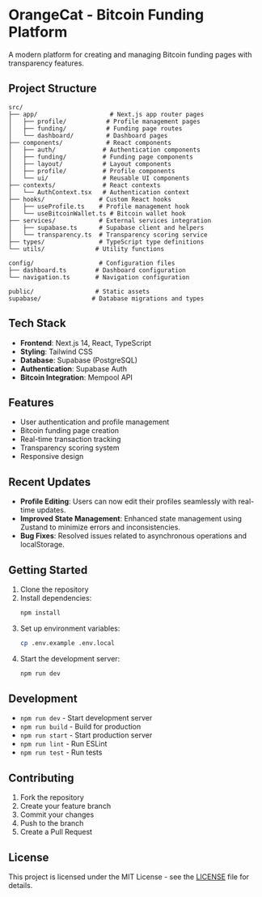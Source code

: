 # OrangeCat - Bitcoin Funding Platform

A modern platform for creating and managing Bitcoin funding pages with transparency features.

## Project Structure

```
src/
├── app/                    # Next.js app router pages
│   ├── profile/           # Profile management pages
│   ├── funding/           # Funding page routes
│   └── dashboard/         # Dashboard pages
├── components/            # React components
│   ├── auth/             # Authentication components
│   ├── funding/          # Funding page components
│   ├── layout/           # Layout components
│   ├── profile/          # Profile components
│   └── ui/               # Reusable UI components
├── contexts/             # React contexts
│   └── AuthContext.tsx   # Authentication context
├── hooks/               # Custom React hooks
│   ├── useProfile.ts    # Profile management hook
│   └── useBitcoinWallet.ts # Bitcoin wallet hook
├── services/            # External services integration
│   ├── supabase.ts      # Supabase client and helpers
│   └── transparency.ts  # Transparency scoring service
├── types/               # TypeScript type definitions
└── utils/              # Utility functions

config/                  # Configuration files
├── dashboard.ts        # Dashboard configuration
└── navigation.ts       # Navigation configuration

public/                 # Static assets
supabase/              # Database migrations and types
```

## Tech Stack

- **Frontend**: Next.js 14, React, TypeScript
- **Styling**: Tailwind CSS
- **Database**: Supabase (PostgreSQL)
- **Authentication**: Supabase Auth
- **Bitcoin Integration**: Mempool API

## Features

- User authentication and profile management
- Bitcoin funding page creation
- Real-time transaction tracking
- Transparency scoring system
- Responsive design

## Recent Updates

- **Profile Editing**: Users can now edit their profiles seamlessly with real-time updates.
- **Improved State Management**: Enhanced state management using Zustand to minimize errors and inconsistencies.
- **Bug Fixes**: Resolved issues related to asynchronous operations and localStorage.

## Getting Started

1. Clone the repository
2. Install dependencies:
   ```bash
   npm install
   ```
3. Set up environment variables:
   ```bash
   cp .env.example .env.local
   ```
4. Start the development server:
   ```bash
   npm run dev
   ```

## Development

- `npm run dev` - Start development server
- `npm run build` - Build for production
- `npm run start` - Start production server
- `npm run lint` - Run ESLint
- `npm run test` - Run tests

## Contributing

1. Fork the repository
2. Create your feature branch
3. Commit your changes
4. Push to the branch
5. Create a Pull Request

## License

This project is licensed under the MIT License - see the [LICENSE](LICENSE) file for details.
